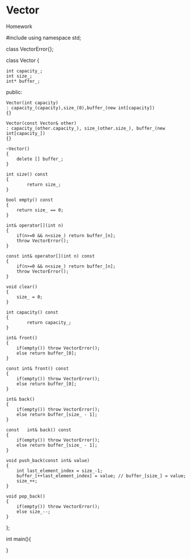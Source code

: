 # Vector
Homework


#include<iostream>
using namespace std;
	
class VectorError{};

class Vector {

	int capacity_;
	int size_;
	int* buffer_;

	
public:

	Vector(int capacity)
	: capacity_(capacity),size_(0),buffer_(new int[capacity])
	{}
	
	Vector(const Vector& other)
	: capacity_(other.capacity_), size_(other.size_), buffer_(new int[capacity_])
	{}
	
	~Vector()
	{
		delete [] buffer_;
	}
	
	int size() const
	{
			return size_;
	}

	bool empty() const
	{
		return size_ == 0;
	}
	
	int& operator[](int n)
	{	
		if(n>=0 && n<size_) return buffer_[n];
		throw VectorError();
	}
	
	const int& operator[](int n) const
	{
		if(n>=0 && n<size_) return buffer_[n];
		throw VectorError();
	}
	
	void clear()
	{
	 	size_ = 0;
	}
	
	int capacity() const
	{
			return capacity_;
	}
	
	int& front()
	{
		if(empty()) throw VectorError();
		else return buffer_[0];
	}
	
	const int& front() const
	{
		if(empty()) throw VectorError();
		else return buffer_[0];
	}
	
	int& back()
	{
		if(empty()) throw VectorError();
		else return buffer_[size_ - 1];
	}
	
	const	int& back() const
 	{
		if(empty()) throw VectorError();
		else return buffer_[size_ - 1];
	}
	
	void push_back(const int& value)
	{
		int last_element_index = size_-1;
		buffer_[++last_element_index] = value; // buffer_[size_] = value;
		size_++;
	}
	
	void pop_back()
	{
		if(empty()) throw VectorError();
		else size_--;
	}
	
};


int main(){
	
	
}

